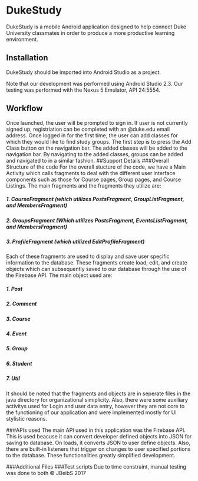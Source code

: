 # DukeStudy
DukeStudy is a mobile Android application designed to help connect Duke University classmates in order to produce a more productive learning environment.

## Installation
DukeStudy should be imported into Android Studio as a project.

Note that our development was performed using Android Studio 2.3. Our testing was performed with the Nexus 5 Emulator, API 24:5554.

## Workflow
Once launched, the user will be prompted to sign in. If user is not currently signed up, registriation can be completed with an @duke.edu email address. Once logged in for the first time, the user can add classes for which they would like to find study groups. The first step is to press the Add Class button on the navigation bar. The added classes will be added to the navigation bar. By navigating to the added classes, groups can be added and navigated to in a similar fashion.
##Support Details
###Overall Structure of the code
For the overall stucture of the code, we have a Main Activity which calls fragments to deal with the different user interface components such as those for Course pages, Group pages, and Course Listings.
The main fragments and the fragments they utilize are:
##### 1. CourseFragment (which utilizes PostsFragment, GroupListFragment, and MembersFragment)
##### 2. GroupsFragment (Which utilizes PostsFragment, EventsListFragment, and MembersFragment)
##### 3. ProfileFragment (which utilized EditProfileFragment)
Each of these fragments are used to display and save user specific information to the database. These fragments create load, edit, and create objects which can subsequently saved to our database through the use of the Firebase API. The main object used are:
##### 1. Post
##### 2. Comment
##### 3. Course
##### 4. Event
##### 5. Group
##### 6. Student
##### 7. Util
It should be noted that the fragments and objects are in seperate files in the java directory for organizational simiplicity. Also, there were some auxiliary activitys used for Login and user data entry, however they are not core to the functioning of our application and were implemented mostly for UI stylistic reasons. 

###APIs used
The main API used in this application was the Firebase API. This is used beacuse it can convert developer defined objects into JSON for saving to database. On loads, it converts JSON to user define objects. Also, there are built-in listeners that trigger on changes to user specified portions to the database. These functionalities greatly simplified development.

###Additional Files
###Test scripts
Due to time constraint, manual testing was done to both 
:copyright: JBeibS 2017
